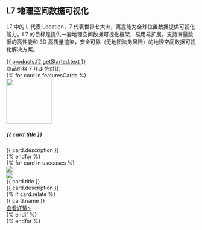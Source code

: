<!--
template: home
title: L7
keywords:
  - L7
  - 地理
  - 空间可视化
  - Webgl
  - 地图
  - 3d
  - GIS Mapbox deckgl
description: L7 中的 L 代表 Location，7 代表世界七大洲，寓意能为全球位置数据提供可视化能力。L7 的目标是提供一套地理空间数据可视化框架，易用易扩展，支持海量数据的高性能和 3D 高质量渲染，安全可靠（无地图法务风险）的地理空间数据可视化解决方案。
featuresCards:
  - img: ${assets}/image/home/features-professional.svg
    title: 架构上灵活可扩展
    description: 数据为核心，相同的数据不同的展现
  - img: ${assets}/image/home/features-simple.svg
    title: 业务上简洁、通用
    description: 基于图形语法，简单，易用
  - img: ${assets}/image/home/features-powerful.svg
    title: 可视化上酷炫，动感
    description: 高性能，高质量实时动态渲染
usecases:
  - img: https://gw.alipayobjects.com/zos/rmsportal/gSmSUjduLxtpiQQKowho.png
    title: 精彩案例
    description: 一个个接近真实的数据可视化案例，我们将它们归纳为一个个故事性的设计模板，让用户达到开箱即用的效果。
    relate: true
    name: L7 示例
    link: https://antv.alipay.com/zh-cn/l7/1.x/demo/index.html
clients:
  - img: ${assets}/image/home/f2/mayicaifu.png
  - img: ${assets}/image/home/f2/taopiaopiao.png
  - img: ${assets}/image/home/f2/dingding.png
  - img: ${assets}/image/home/f2/zhangshangyunwei.png
  - img: ${assets}/image/home/f2/alipay.png
  - img: ${assets}/image/home/f2/xiaohongshu.png
  - img: ${assets}/image/home/f2/hema.png
  - img: ${assets}/image/home/f2/koubei.png
-->

<!-- 第一屏，产品简介 -->
<section class="intro">
  <div class="container">
    <div class="header row">
      <div class="col-md-5">
        <h1> L7 地理空间数据可视化</h1>
        <p class="main-info">L7 中的 L 代表 Location，7 代表世界七大洲，寓意能为全球位置数据提供可视化能力。L7 的目标是提供一套地理空间数据可视化框架，易用易扩展，支持海量数据的高性能和 3D 高质量渲染，安全可靠（无地图法务风险）的地理空间数据可视化解决方案。</p>
        <a href="{{ products.l7.getStarted.href }}" class="btn btn-primary btn-lg btn-round-link">{{ products.f2.getStarted.text }}</a>
      </div>
      <div class="col-md-7">
        <div class="demo-container">
        <div class="f2-chart-wrapper">
          <div class="chart-header">
          <div id="chartTitle">商品价格 7 年走势对比</div>
          </div>
          <div class="chart-content">
          <div class="contianer slick">
            <div id="commentsCarousel" class="carousel">
            <div class="carousel-inner slick">
              <div class="carousel-item active">
              <canvas id="c1"></canvas>
              </div>
              <div class="carousel-item">
              <canvas id="c2"></canvas>
              </div>
              <div class="carousel-item">
              <canvas id="c3"></canvas>
              </div>
            </div>
            </div>
          </div>
          </div>
        </div>
        </div>
      </div>
    </div>
  </div>
</section>

<!-- 第二屏：产品特性 -->
<section class="features text-center">
  <div class="container">
    <div class="row">
    {% for card in featuresCards %}
      <div class="feature col-md-4 text-center">
        <img src="{{ card.img }}" alt="" width="120" height="120">
        <h5>{{ card.title }}</h5>
        <div class="detail">{{ card.description }}</div>
      </div>
    {% endfor %}
    </div>
  </div>
</section>

<!-- 第三屏：使用案例 -->
<section class="use-cases">
  <div class="container slider">
    {% for card in usecases %}
    <div class="row test">
      <div class="col-md-7">
        <img class="case-image" src="{{ card.img }}" />
      </div>
      <div class="col-md-5 case-content">
        <div class="logo">
          <img src="{{ card.icon }}" />
        </div>
        <div class="title">{{ card.title }}</div>
        <div class="description">{{ card.description }}</div>
        {% if card.relate %}
        <div class="relate">
          <div class="flex">
            <div class="item name">{{ card.name }}</div>
            <div class="item link">
              <a href="{{ card.link }}" target="_blank">查看详情></a>
            </div>
          </div>
        </div>
        {% endif %}
      </div>
    </div>
    {% endfor %}
  </div>
</section>


